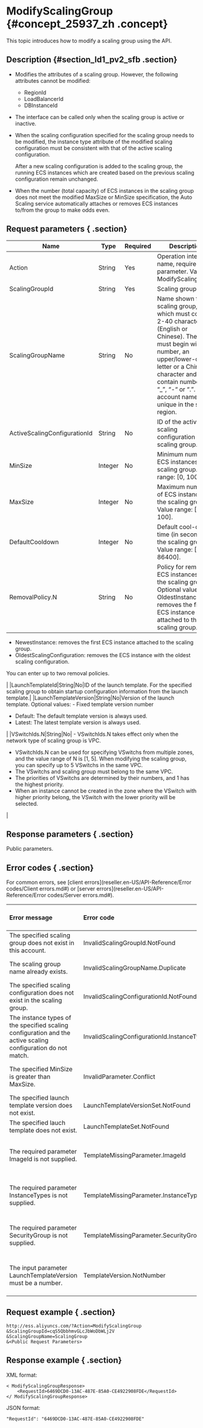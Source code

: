 # ModifyScalingGroup {#concept_25937_zh .concept}

This topic introduces how to modify a scaling group using the API.

## Description {#section_ld1_pv2_sfb .section}

-   Modifies the attributes of a scaling group. However, the following attributes cannot be modified:
    -   RegionId
    -   LoadBalancerId
    -   DBInstanceId
-   The interface can be called only when the scaling group is active or inactive.
-   When the scaling configuration specified for the scaling group needs to be modified, the instance type attribute of the modified scaling configuration must be consistent with that of the active scaling configuration.

    After a new scaling configuration is added to the scaling group, the running ECS instances which are created based on the previous scaling configuration remain unchanged.

-   When the number \(total capacity\) of ECS instances in the scaling group does not meet the modified MaxSize or MinSize specification, the Auto Scaling service automatically attaches or removes ECS instances to/from the group to make odds even.

## Request parameters { .section}

|Name|Type|Required|Description|
|----|----|--------|-----------|
|Action|String|Yes|Operation interface name, required parameter. Value: ModifyScalingGroup|
|ScalingGroupId|String|Yes|Scaling group ID|
|ScalingGroupName|String|No|Name shown for the scaling group, which must contain 2-40 characters \(English or Chinese\). The name must begin with a number, an upper/lower-case letter or a Chinese character and may contain numbers, “\_”, “-“ or “.”. The account name is unique in the same region.|
|ActiveScalingConfigurationId|String|No|ID of the active scaling configuration in the scaling group.|
|MinSize|Integer|No|Minimum number of ECS instances in the scaling group. Value range: \[0, 100\].|
|MaxSize|Integer|No|Maximum number of ECS instances in the scaling group. Value range: \[0, 100\].|
|DefaultCooldown|Integer|No|Default cool-down time \(in seconds\) of the scaling group. Value range: \[0, 86400\].|
|RemovalPolicy.N|String|No|Policy for removing ECS instances from the scaling group. Optional values: -   OldestInstance: removes the first ECS instance attached to the scaling group.
-   NewestInstance: removes the first ECS instance attached to the scaling group.
-   OldestScalingConfiguration: removes the ECS instance with the oldest scaling configuration.

 You can enter up to two removal policies.

 |
|LaunchTemplateId|String|No|ID of the launch template. For the specified scaling group to obtain startup configuration information from the launch template.|
|LaunchTemplateVersion|String|No|Version of the launch template. Optional values: -   Fixed template version number
-   Default: The default template version is always used.
-   Latest: The latest template version is always used.

 |
|VSwitchIds.N|String|No| -   VSwitchIds.N takes effect only when the network type of scaling group is VPC.
-   VSwitchIds.N can be used for specifying VSwitchs from multiple zones, and the value range of N is \[1, 5\]. When modifying the scaling group, you can specify up to 5 VSwitchs in the same VPC.
-   The VSwitchs and scaling group must belong to the same VPC.
-   The priorities of VSwitchs are determined by their numbers, and 1 has the highest priority.
-   When an instance cannot be created in the zone where the VSwitch with higher priority belong, the VSwitch with the lower priority will be selected.

 |

## Response parameters { .section}

Public parameters.

## Error codes { .section}

For common errors, see [client errors](reseller.en-US/API-Reference/Error codes/Client errors.md#) or [server errors](reseller.en-US/API-Reference/Error codes/Server errors.md#).

|Error message|Error code|Description|HTTP status code|
|:------------|:---------|:----------|:---------------|
|The specified scaling group does not exist in this account.|InvalidScalingGroupId.NotFound|The specified scaling group does not exist.|404|
|The scaling group name already exists.|InvalidScalingGroupName.Duplicate|The specified value of parameter `<parameter name>` is duplicated.|400|
|The specified scaling configuration does not exist in the scaling group.|InvalidScalingConfigurationId.NotFound|The specified scaling configuration does not exist.|404|
|The instance types of the specified scaling configuration and the active scaling configuration do not match.|InvalidScalingConfigurationId.InstanceTypeMismatch|The specified scaling configuration and existing active scaling configuration have different instance type.|400|
|The specified MinSize is greater than MaxSize.|InvalidParameter.Conflict|The value of parameter `<parameter name>` and parameter `<parameter name>` are confilict.|400|
|The specified launch template version does not exist.|LaunchTemplateVersionSet.NotFound|The specific version of launch template does not exist.|400|
|The specified lauch template does not exist.|LaunchTemplateSet.NotFound|The specified launch template set is not found.|400|
|The required parameter ImageId is not supplied.|TemplateMissingParameter.ImageId|The input parameter "ImageId" that is mandatory for processing this request is not supplied.|400|
|The required parameter InstanceTypes is not supplied.|TemplateMissingParameter.InstanceTypes|The input parameter "InstanceTypes" that is mandatory for processing this request is not supplied.|400|
|The required parameter SecurityGroup is not supplied.|TemplateMissingParameter.SecurityGroup|The input parameter "SecurityGroup" that is mandatory for processing this request is not supplied.|400|
|The input parameter LaunchTemplateVersion must be a number.|TemplateVersion.NotNumber|The input parameter "LaunchTemplateVersion" is supposed to be a string representing the version number.|400|

## Request example { .section}

```
http://ess.aliyuncs.com/?Action=ModifyScalingGroup
&ScalingGroupId=cqS5QbbhmvGLcJbWoDbWLj2V
&ScalingGroupName=ScalingGroup
&<Public Request Parameters>
```

## Response example { .section}

XML format:

```
< ModifyScalingGroupResponse>
    <RequestId>6469DCD0-13AC-487E-85A0-CE4922908FDE</RequestId>
</ ModifyScalingGroupResponse>
```

JSON format:

```
"RequestId": "6469DCD0-13AC-487E-85A0-CE4922908FDE"
```


